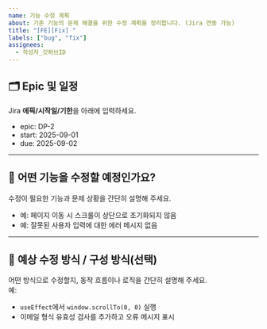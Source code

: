```yaml
---
name: 기능 수정 계획
about: 기존 기능의 문제 해결을 위한 수정 계획을 정리합니다. (Jira 연동 가능)
title: "[FE][Fix] "
labels: ["bug", "fix"]
assignees: 
  - 작성자_깃허브ID
---
```


## 🗂️ Epic 및 일정
Jira **에픽/시작일/기한**을 아래에 입력하세요.

- epic: DP-2
- start: 2025-09-01
- due: 2025-09-02

---

## 🧠 어떤 기능을 수정할 예정인가요?
수정이 필요한 기능과 문제 상황을 간단히 설명해 주세요.
- 예: 페이지 이동 시 스크롤이 상단으로 초기화되지 않음
- 예: 잘못된 사용자 입력에 대한 에러 메시지 없음

---

## 🔄 예상 수정 방식 / 구성 방식(선택)
어떤 방식으로 수정할지, 동작 흐름이나 로직을 간단히 설명해 주세요.  
예:
- `useEffect`에서 `window.scrollTo(0, 0)` 실행
- 이메일 형식 유효성 검사를 추가하고 오류 메시지 표시  
